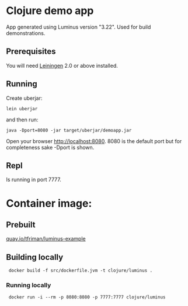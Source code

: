 # Clojure demo app

App generated using Luminus version "3.22". Used for build demonstrations.

## Prerequisites

You will need [Leiningen][1] 2.0 or above installed.

[1]: https://github.com/technomancy/leiningen

## Running

Create uberjar:

    lein uberjar

and then run:

    java -Dport=8080 -jar target/uberjar/demoapp.jar

Open your browser [http://localhost:8080](http://localhost:8080). 8080
is the default port but for completeness sake -Dport is shown.

## Repl

Is running in port 7777.

# Container image:

## Prebuilt

[quay.io/tfriman/luminus-example](https://quay.io/repository/tfriman/luminus-example?tab=info)

## Building locally

     docker build -f src/dockerfile.jvm -t clojure/luminus .

### Running locally

     docker run -i --rm -p 8080:8080 -p 7777:7777 clojure/luminus

